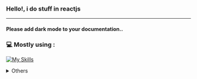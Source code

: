 <h3>Hello!, i do stuff in reactjs</h3>

<hr />

#### Please add dark mode to your documentation..

<h3>💻 Mostly using :</h3>

[![My Skills](https://skillicons.dev/icons?i=ts,nodejs,postgres,react,nextjs,tailwind)](https://skillicons.dev)

<details>
<summary>Others</summary>

<h3>interested in :</h3>

[![curious](https://skillicons.dev/icons?i=go,docker,nest,vue)](https://skillicons.dev)

  <details>
  <summary>Github Stats ⚡</summary>
  
  <a href="#">![Github stats](https://github-readme-stats.vercel.app/api?username=yogyy&theme=blueberry&count_private=true&hide_border=true&line_height=20)</a>
  <a href="#">![Top Langs](https://github-readme-stats.vercel.app/api/top-langs/?username=yogyy&layout=compact&theme=blueberry&count_private=true&hide_border=true)</a>
  </details>

</details>

